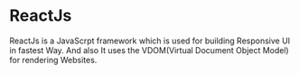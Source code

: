 # ReactJs

ReactJs is a JavaScrpt framework which is used for building Responsive UI in fastest Way.
And also It uses the VDOM(Virtual Document Object Model) for rendering Websites.